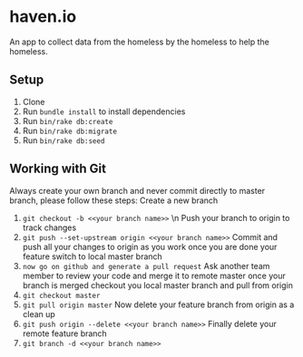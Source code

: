 # haven.io

An app to collect data from the homeless by the homeless to help the homeless.

## Setup
1. Clone
2. Run `bundle install` to install dependencies
3. Run `bin/rake db:create`
4. Run `bin/rake db:migrate`
5. Run `bin/rake db:seed`

## Working with Git
Always create your own branch and never commit directly to master branch, please follow these steps:
Create a new branch
1. `git checkout -b <<your branch name>>`
\n Push your branch to origin to track changes
2. `git push --set-upstream origin <<your branch name>>`
Commit and push all your changes to origin as you work
once you are done your feature switch to local master branch
3. `now go on github and generate a pull request`
Ask another team member to review your code and merge it to remote master
once your branch is merged checkout you local master branch and pull from origin
4. `git checkout master`
5. `git pull origin master`
Now delete your feature branch from origin as a clean up
6. `git push origin --delete <<your branch name>>`
Finally delete your remote feature branch
7. `git branch -d <<your branch name>>`
